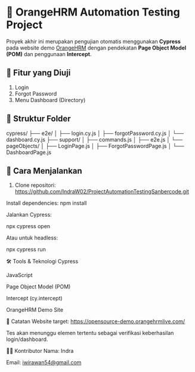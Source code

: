 # 🧪 OrangeHRM Automation Testing Project

Proyek akhir ini merupakan pengujian otomatis menggunakan **Cypress** pada website demo [OrangeHRM](https://opensource-demo.orangehrmlive.com/) dengan pendekatan **Page Object Model (POM)** dan penggunaan **Intercept**.

## 🔧 Fitur yang Diuji
1. Login
2. Forgot Password
3. Menu Dashboard (Directory)

## 📁 Struktur Folder
cypress/
├── e2e/
│ ├── login.cy.js
│ ├── forgotPassword.cy.js
│ └── dashboard.cy.js
├── support/
│ ├── commands.js
│ ├── e2e.js
│ └── pageObjects/
│ ├── LoginPage.js
│ ├── ForgotPasswordPage.js
│ └── DashboardPage.js


## 🚀 Cara Menjalankan

1. Clone repositori:
https://github.com/IndraW02/ProjectAutomationTestingSanbercode.git

Install dependencies:
npm install

Jalankan Cypress:

npx cypress open

Atau untuk headless:

npx cypress run

🛠 Tools & Teknologi
Cypress

JavaScript

Page Object Model (POM)

Intercept (cy.intercept)

OrangeHRM Demo Site

📌 Catatan
Website target: https://opensource-demo.orangehrmlive.com/

Tes akan menunggu elemen tertentu sebagai verifikasi keberhasilan login/dashboard.

👨‍💻 Kontributor
Nama: Indra

Email: iwirawan54@gmail.com
